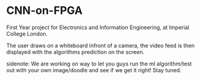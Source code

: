 # CNN-on-FPGA

First Year project for Electronics and Information Engineering, at Imperial College London. 

The user draws on a whiteboard infront of a camera, the video feed is then displayed with the algorithms prediction on the screen.


sidenote:
We are working on way to let you guys run the ml algorithm/test out with your own image/doodle and see if we get it right! Stay tuned.
